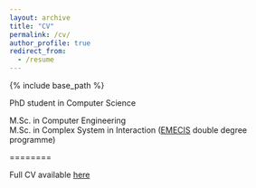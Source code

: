 ```yaml
---
layout: archive
title: "CV"
permalink: /cv/
author_profile: true
redirect_from:
  - /resume
---
```


{% include base_path %}

PhD student in Computer Science

M.Sc. in Computer Engineering\
M.Sc. in Complex System in Interaction ([EMECIS](https://www.emecis.eu) double degree programme)

========

Full CV available [here](https://sdemarch.github.io/files/cv.pdf)
